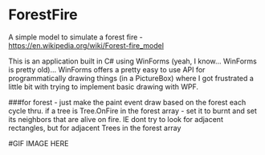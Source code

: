 # ForestFire

A simple model to simulate a forest fire - https://en.wikipedia.org/wiki/Forest-fire_model

This is an application built in C# using WinForms (yeah, I know... WinForms is pretty old)... WinForms offers a pretty easy to use API for programmatically drawing things (in a PictureBox) where I got frustrated a little bit with trying to implement basic drawing with WPF.

###for forest - just make the paint event draw based on the forest each cycle thru. if a tree is Tree.OnFire in the forest array - set it to burnt and set its neighbors that are alive on fire. IE dont try to look for adjacent rectangles, but for adjacent Trees in the forest array



#GIF IMAGE HERE
